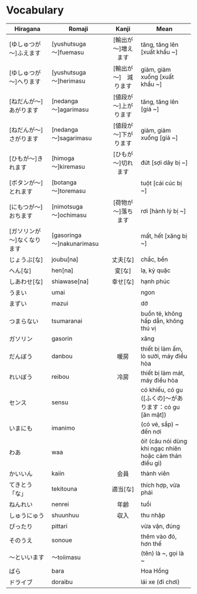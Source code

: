 # Vocabulary

|Hiragana   | Romaji | Kanji | Mean |
|-----------|--------|:-----:|------|
| [ゆしゅつが～]ふえます| [yushutsuga～]fuemasu| [輸出が～]増えます| tăng, tăng lên [xuất khẩu ~]
| [ゆしゅつが～]へります| [yushutsuga～]herimasu| [輸出が～]　減ります | giảm, giảm xuống [xuất khẩu ~]
| [ねだんが～]あがります| [nedanga～]agarimasu|  [値段が～]上がります| tăng, tăng lên [giá ~]
| [ねだんが～]さがります| [nedanga～]sagarimasu| [値段が～]下がります | giảm, giảm xuống [giá ~]
| [ひもが～]きれます| [himoga～]kiremasu| [ひもが～]切れます| đứt [sợi dây bị ~]
| [ボタンが～]とれます| [botanga～]toremasu| | tuột [cái cúc bị ~]
| [にもつが～]おちます| [nimotsuga～]ochimasu| [荷物が～]落ちます| rơi [hành lý bị ~]
| [ガソリンが～]なくなります| [gasoringa～]nakunarimasu| | mất, hết [xăng bị ~]
| じょうぶ[な]| joubu[na]| 丈夫[な]| chắc, bền
| へん[な]| hen[na]| 変[な]| lạ, kỳ quặc
| しあわせ[な]| shiawase[na]| 幸せ[な]| hạnh phúc
| うまい| umai| | ngon
| まずい| mazui| | dở
| つまらない| tsumaranai| | buồn tẻ, không hấp dẫn, không thú vị
| ガソリン| gasorin| | xăng
| だんぼう| danbou| 暖房| thiết bị làm ấm, lò sưởi, máy điều hòa
| れいぼう| reibou| 冷房 | thiết bị làm mát, máy điều hòa
| センス| sensu| | có khiếu, có gu ([ふくの]～があります：có gu [ăn mặt])
| いまにも| imanimo| | (có vẻ, sắp) ~ đến nơi
| わあ| waa| | ôi! (câu nói dùng khi ngạc nhiên hoặc cảm thán điều gì)
| かいいん| kaiin| 会員| thành viên
| てきとう「な」| tekitouna| 適当[な]| thích hợp, vừa phải
| ねんれい| nenrei| 年齢| tuổi
| しゅうにゅう| shuunhuu| 収入| thu nhập
| ぴったり| pittari| | vừa vặn, đúng
| そのうえ| sonoue| | thêm vào đó, hơn thế
| ～といいます| ～toiimasu| | (tên) là ~, gọi là ~
| ばら| bara| | Hoa Hồng
| ドライブ| doraibu| | lái xe (đi chơi)

